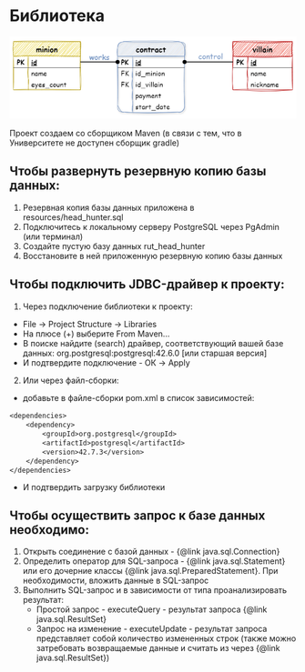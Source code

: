 # Библиотека
![er-model](src/main/resources/er-model.hh.png)

Проект создаем со сборщиком Maven (в связи с тем, что в Университете не доступен сборщик gradle)

## Чтобы развернуть резервную копию базы данных:
1) Резервная копия базы данных приложена в resources/head_hunter.sql
2) Подключитесь к локальному серверу PostgreSQL через PgAdmin (или терминал)
3) Создайте пустую базу данных rut_head_hunter
4) Восстановите в ней приложенную резервную копию базы данных

## Чтобы подключить JDBC-драйвер к проекту:
1) Через подключение библиотеки к проекту:
* File -> Project Structure -> Libraries
* На плюсе (+) выберите From Maven...
* В поиске найдите (search) драйвер, соответствующий вашей базе данных: org.postgresql:postgresql:42.6.0 [или старшая версия]
* И подтвердите подключение - ОК -> Apply

2) Или через файл-сборки:
* добавьте в файле-сборки pom.xml в список зависимостей:
```
<dependencies>
    <dependency>
        <groupId>org.postgresql</groupId>
        <artifactId>postgresql</artifactId>
        <version>42.7.3</version>
    </dependency>
</dependencies>
```
* И подтвердить загрузку библиотеки

## Чтобы осуществить запрос к базе данных необходимо:
1) Открыть соединение с базой данных - {@link java.sql.Connection}
2) Определить оператор для SQL-запроса - {@link java.sql.Statement} или его дочерние классы {@link java.sql.PreparedStatement}. При необходимости, вложить данные в SQL-запрос
3) Выполнить SQL-запрос и в зависимости от типа проанализировать результат:
    + Простой запрос - executeQuery - результат запроса {@link java.sql.ResultSet}
    + Запрос на изменение - executeUpdate - результат запроса представляет собой количество измененных строк (также можно затребовать возвращаемые данные и считать из через {@link java.sql.ResultSet})
